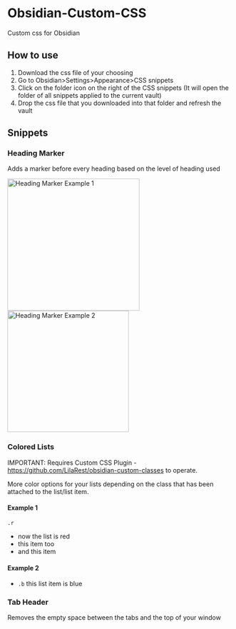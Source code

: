 # Obsidian-Custom-CSS
Custom css for Obsidian
## How to use
1) Download the css file of your choosing
2) Go to Obsidian>Settings>Appearance>CSS snippets
3) Click on the folder icon on the right of the CSS snippets (It will open the folder of all snippets applied to the current vault)
4) Drop the css file that you downloaded into that folder and refresh the vault

## Snippets
### Heading Marker
Adds a marker before every heading based on the level of heading used

<img width="296" alt="Heading Marker Example 1" src="https://github.com/Zevvi/Obsidian-Headings/assets/34546406/6163e7df-737f-4c6a-8ca2-603723ffa524">
<img width="272" alt="Heading Marker Example 2" src="https://github.com/Zevvi/Obsidian-Headings/assets/34546406/4d405029-1222-46e3-a5d1-95d324af569b">

### Colored Lists
IMPORTANT: Requires Custom CSS Plugin - https://github.com/LilaRest/obsidian-custom-classes to operate.

More color options for your lists depending on the class that has been attached to the list/list item.

#### Example 1
`.r`
- now the list is red
- this item too
- and this item
#### Example 2
- `.b` this list item is blue

### Tab Header
Removes the empty space between the tabs and the top of your window

